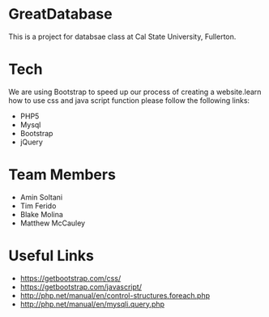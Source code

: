 # GreatDatabase
This is a project for databsae class at Cal State University, Fullerton.

# Tech
We are using Bootstrap to speed up our process of creating a website.learn how to use css and java script function please follow the following links:

  - PHP5
  - Mysql
  - Bootstrap
  - jQuery

# Team Members
  - Amin Soltani
  - Tim  Ferido
  - Blake Molina
  - Matthew McCauley

# Useful Links
* https://getbootstrap.com/css/
* https://getbootstrap.com/javascript/
* http://php.net/manual/en/control-structures.foreach.php
* http://php.net/manual/en/mysqli.query.php

